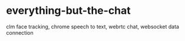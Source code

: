 everything-but-the-chat
=======================

clm face tracking, chrome speech to text, webrtc chat, websocket data connection
